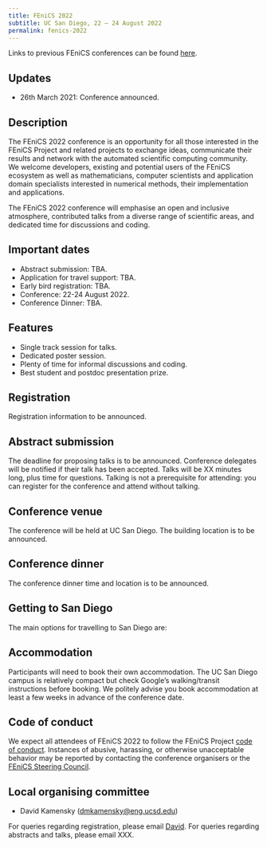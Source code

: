 ```yaml
---
title: FEniCS 2022
subtitle: UC San Diego, 22 – 24 August 2022
permalink: fenics-2022
---
```


Links to previous FEniCS conferences can be found [here](index.md).

## Updates

- 26th March 2021: Conference announced.

## Description

The FEniCS 2022 conference is an opportunity for all those interested in the FEniCS Project and related projects to exchange ideas, communicate their results and network with the automated scientific computing community. We welcome developers, existing and potential users of the FEniCS ecosystem as well as mathematicians, computer scientists and application domain specialists interested in numerical methods, their implementation and applications.

The FEniCS 2022 conference will emphasise an open and inclusive atmosphere, contributed talks from a diverse range of scientific areas, and dedicated time for discussions and coding.

## Important dates

- Abstract submission:  TBA.
- Application for travel support: TBA.
- Early bird registration: TBA.
- Conference:  22-24 August 2022.
- Conference Dinner: TBA.

## Features

- Single track session for talks.
- Dedicated poster session.
- Plenty of time for informal discussions and coding.
- Best student and postdoc presentation prize.

## Registration

Registration information to be announced.

## Abstract submission

The deadline for proposing talks is to be announced. Conference delegates will be notified if their talk has been accepted. Talks will be XX minutes long, plus time for questions. Talking is not a prerequisite for attending: you can register for the conference and attend without talking.

## Conference venue

The conference will be held at UC San Diego. The building location is to be announced.

## Conference dinner

The conference dinner time and location is to be announced.

## Getting to San Diego

The main options for travelling to San Diego are:

## Accommodation

Participants will need to book their own accommodation. The UC San Diego campus is relatively compact but check Google’s walking/transit instructions before booking. We politely advise you book accommodation at least a few weeks in advance of the conference date.

## Code of conduct

We expect all attendees of FEniCS 2022 to follow the FEniCS Project [code of conduct](../community/code-of-conduct.md).
Instances of abusive, harassing, or otherwise unacceptable behavior may be reported by contacting the conference organisers or the [FEniCS Steering Council](../governance/steering-council.md).

## Local organising committee

- David Kamensky ([dmkamensky@eng.ucsd.edu](mailto:dmkamensky@eng.ucsd.edu))

For queries regarding registration, please email [David](mailto:dmkamensky@eng.ucsd.edu). For queries regarding abstracts and talks, please email XXX.
